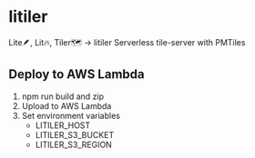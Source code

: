 # litiler

Lite🪶, Lit🔥, Tiler🗺️ -> litiler
Serverless tile-server with PMTiles

## Deploy to AWS Lambda

1. npm run build and zip
2. Upload to AWS Lambda
3. Set environment variables
    - LITILER_HOST
    - LITILER_S3_BUCKET
    - LITILER_S3_REGION
